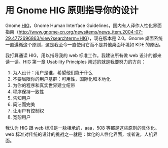 # 用 Gnome HIG 原则指导你的设计

Gnome [HIG][0]，Gnome Human Interface Guidelines，国内有人译作人性化界面指南（<http://www.gnome-cn.org/newsitems/news_item.2004-07-29.4772696863/view?searchterm=HIG>），现在版本是 2.0。Gnome 桌面系统一直遵循这个原则，这是我至今一直使用它而不是其他桌面坏境如 KDE 的原因。

我打算通读 HIG，用以指导我的 web 标准工作。我建议所有做 web 设计的都来读一读。HIG 第一章 Usability Principles 阐述的就是我要努力的方向：

1. 为人设计：用户是谁，希望他们能干什么
2. 不要局限你的用户基群：可用性，国际化和本地化
3. 为你的程序和真实世界建立纽带
4. 程序保持一致性
5. 告知用户
6. 简洁而完美
7. 让用户有控制权
8. 宽恕用户

我认为 HIG 跟 web 标准是一脉相承的，aaa，508 等都是这些原则的具体化。web 标准对传统的设计的挑战之一就是：优化的人性化界面，或者说，人机界面。

[0]: http://developer.gnome.org/projects/gup/hig/
